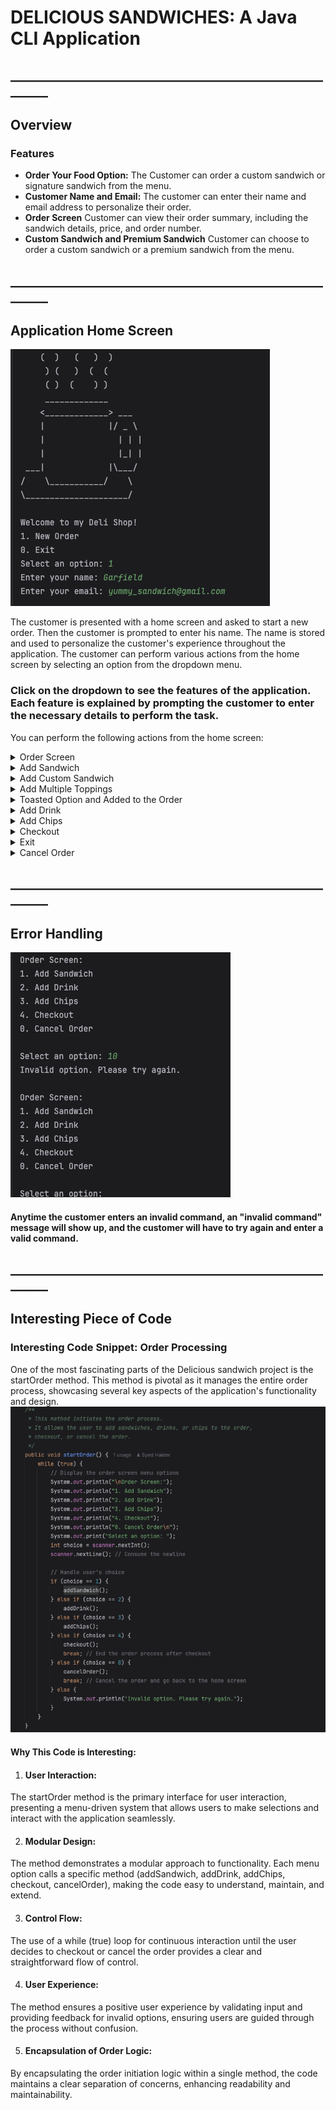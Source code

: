 # DELICIOUS SANDWICHES: A Java CLI Application
## ________________________________________________________
## Overview

### Features
- **Order Your Food Option:** The Customer can order a custom sandwich or signature sandwich from the menu. 
- **Customer Name and Email:** The customer can enter their name and email address to personalize their order. 
- **Order Screen** Customer can view their order summary, including the sandwich details, price, and order number.
- **Custom Sandwich and Premium Sandwich**  Customer can choose to order a custom sandwich or a premium sandwich from the menu.

## ________________________________________________________

## Application Home Screen
<img alt="HomeScreen" src="src/Images/HomeScreen.png">

The customer is presented with a home screen and asked to start a new order. Then the customer is prompted to enter his name. The name is stored and used to personalize the customer's experience throughout the application. The customer can perform various actions from the home screen by selecting an option from the dropdown menu.

### Click on the dropdown to see the features of the application. Each feature is explained by prompting the customer to enter the necessary details to perform the task.
You can perform the following actions from the home screen:

<details>
**<summary> Order Screen </summary>**

<img  alt="Order Screen" src="src/Images/OderScreen.png">

#### The Customer is presented with a home screen and asked to enter his name. The name is stored and used to personalize the customer experience throughout the application. The customer can perform various actions from the home screen by selecting an option from the dropdown menu.
</details>

<details>
<summary> Add Sandwich </summary>

#### Customer can add a sandwich to his order. Customer chooses to add a sandwich from the menu. Then the customer is prompted to choose the type of sandwich he wants to add. 
The customer can choose to add a custom sandwich or a premium sandwich.

<img alt="Add Sandwich" src="src/Images/AddSandwich.png">
</details>

<details>
<summary> Add Custom Sandwich  </summary>

#### Customer chooses to add a custom sandwich. The customer is prompted to enter the type of bread, size, and toppings for the sandwich. The customer can add multiple toppings to the sandwich.
<img alt="Adding Custom Sandwich" src="src/Images/CustomSandwich.png">
</details>

<details>
<summary> Add Multiple Toppings </summary>

#### Customer can add multiple toppings to the sandwich. The toppings are categorized as premium and regular toppings. The customer can choose to add multiple toppings from the premium and regular toppings list.
<img alt="Adding Chips" src="src/Images/MulitpleToppings.png">
</details>

<details>
<summary> Toasted Option and Added to the Order </summary>

#### Customer can choose to have the sandwich toasted. The customer is prompted to choose if he wants the sandwich toasted. The sandwich is then added to the order.
<img alt="Toasted" src="src/Images/Toasted.png">
</details>

<details>
<summary> Add Drink </summary>

#### Customer can add a drink to his order by choosing its size and flavor then the drink is added to the order.
<img alt="Drink" src="src/Images/AddDrink.png">
</details>

<details>
<summary> Add Chips </summary>

#### Customer can add chips to his order by choosing size and then the chips are added to the order.
<img alt="Chips" src="src/Images/AddChips.png">
</details>

<details>
<summary> Checkout </summary>

#### The customer can check out and view their order summary. They are then asked to confirm their order. Once confirmed, the customer is presented with the message "Order Confirmed" along with their name and receipt number, as well as the current date and time.
<img alt="Checkout" src="src/Images/Checkout.png">
</details>

<details>
<summary> Exit </summary>

#### The customer can exit the application by selecting the exit option from the dropdown menu. The customer is then presented with the message "Goodbye" and the application closes.
<img alt="Exit" src="src/Images/Exit.png">
</details>

<details>
<summary> Cancel Order </summary>

1. #### Clearing the Order:
The cancelOrder method clears the current order, removing any items that the user may have added. This ensures that if the user decides to start a new order later, they won't see items from the canceled order.

2. #### User Feedback:
After clearing the order, the method prints a message to inform the user that their order has been canceled. This feedback is important for user experience, as it confirms that the action was successful.

3. #### Returning to Home-Screen:
The method might also include logic to return the user to the home screen or main menu, depending on how the application is structured. In this example, it calls a hypothetical displayHomeScreen method to handle this transition.

<img alt="Cancel Order" src="src/Images/Exit.png">
</details>

## ________________________________________________________


## Error Handling
<img alt="Error Handling" src="src/Images/ErrorHandling.png">

#### Anytime the customer enters an invalid command, an "invalid command" message will show up, and the customer will have to try again and enter a valid command.

## ________________________________________________________
## Interesting Piece of Code
### Interesting Code Snippet: Order Processing
One of the most fascinating parts of the Delicious sandwich project is the startOrder method. This method is pivotal as it manages the entire order process, showcasing several key aspects of the application's functionality and design.
<img alt="Piece of code" src="src/Images/PieceOfCode.png">

#### Why This Code is Interesting:

1. #### User Interaction: 
The startOrder method is the primary interface for user interaction, presenting a menu-driven system that allows users to make selections and interact with the application seamlessly.

2. #### Modular Design: 
The method demonstrates a modular approach to functionality. Each menu option calls a specific method (addSandwich, addDrink, addChips, checkout, cancelOrder), making the code easy to understand, maintain, and extend.

3. #### Control Flow: 
The use of a while (true) loop for continuous interaction until the user decides to checkout or cancel the order provides a clear and straightforward flow of control.

4. #### User Experience:
The method ensures a positive user experience by validating input and providing feedback for invalid options, ensuring users are guided through the process without confusion.

5. #### Encapsulation of Order Logic:
By encapsulating the order initiation logic within a single method, the code maintains a clear separation of concerns, enhancing readability and maintainability.




